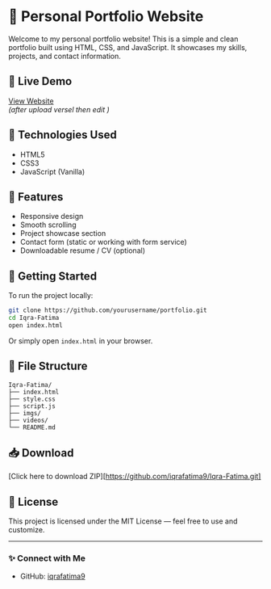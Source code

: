 # 💼 Personal Portfolio Website

Welcome to my personal portfolio website! This is a simple and clean portfolio built using HTML, CSS, and JavaScript. It showcases my skills, projects, and contact information.

## 📌 Live Demo

[View Website](https://iqra-fatima.vercel.app/)  
*(after upload versel then edit )*

## 🧰 Technologies Used

- HTML5
- CSS3
- JavaScript (Vanilla)

## 📂 Features

- Responsive design
- Smooth scrolling
- Project showcase section
- Contact form (static or working with form service)
- Downloadable resume / CV (optional)

## 🚀 Getting Started

To run the project locally:

```bash
git clone https://github.com/yourusername/portfolio.git
cd Iqra-Fatima
open index.html
```

Or simply open `index.html` in your browser.

## 📁 File Structure

```
Iqra-Fatima/
├── index.html
├── style.css
├── script.js
├── imgs/
├── videos/
└── README.md
```

## 📥 Download

[Click here to download ZIP][https://github.com/iqrafatima9/Iqra-Fatima.git]

## 📝 License

This project is licensed under the MIT License — feel free to use and customize.

---

### ✨ Connect with Me

- GitHub: [iqrafatima9](https://github.com/iqrafatima9)
